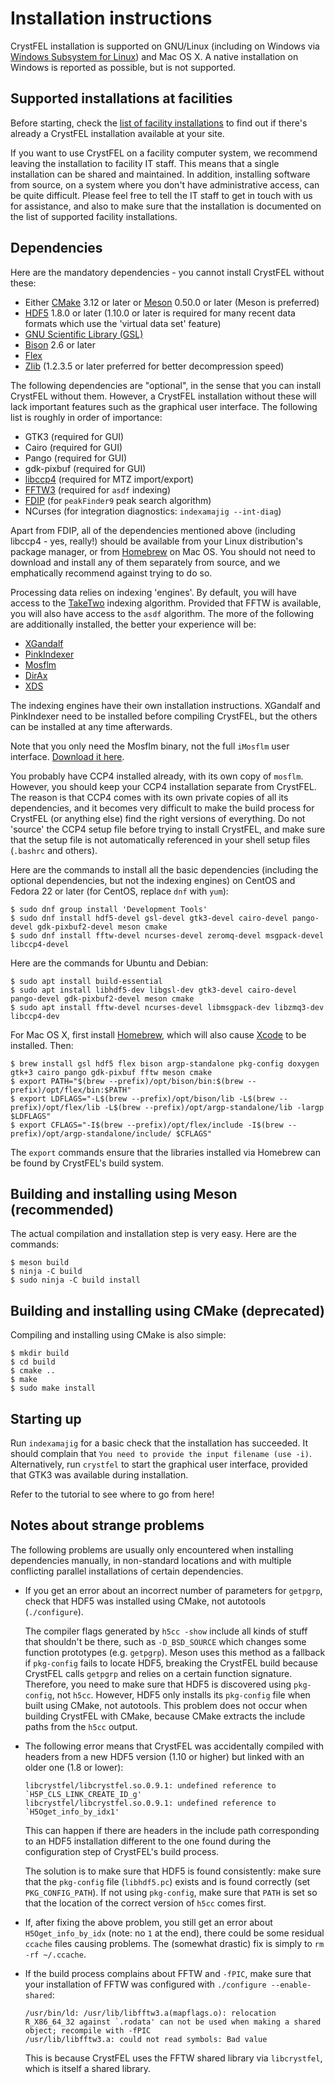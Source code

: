 Installation instructions
=========================

CrystFEL installation is supported on GNU/Linux (including on Windows via
[Windows Subsystem for Linux](https://docs.microsoft.com/en-us/windows/wsl/))
and Mac OS X.  A native installation on Windows is reported as possible, but is
not supported.


Supported installations at facilities
-------------------------------------

Before starting, check the [list of facility installations](https://www.desy.de/~twhite/crystfel/facilities.html)
to find out if there's already a CrystFEL installation available at your site.

If you want to use CrystFEL on a facility computer system, we recommend leaving
the installation to facility IT staff.  This means that a single installation
can be shared and maintained.  In addition, installing software from source, on
a system where you don't have administrative access, can be quite difficult.
Please feel free to tell the IT staff to get in touch with us for assistance,
and also to make sure that the installation is documented on the list of
supported facility installations.


Dependencies
------------

Here are the mandatory dependencies - you cannot install CrystFEL without these:

* Either [CMake](https://cmake.org/) 3.12 or later or [Meson](https://mesonbuild.com/) 0.50.0 or later (Meson is preferred)
* [HDF5](https://www.hdfgroup.org/downloads/hdf5/) 1.8.0 or later (1.10.0 or later is required for many recent data formats which use the 'virtual data set' feature)
* [GNU Scientific Library (GSL)](https://www.gnu.org/software/gsl/)
* [Bison](https://www.gnu.org/software/bison/) 2.6 or later
* [Flex](https://www.gnu.org/software/flex/)
* [Zlib](https://www.zlib.net/) (1.2.3.5 or later preferred for better decompression speed)

The following dependencies are "optional", in the sense that you can install
CrystFEL without them.  However, a CrystFEL installation without these will lack
important features such as the graphical user interface.  The following list is
roughly in order of importance:

* GTK3 (required for GUI)
* Cairo (required for GUI)
* Pango (required for GUI)
* gdk-pixbuf (required for GUI)
* [libccp4](ftp://ftp.ccp4.ac.uk/opensource/) (required for MTZ import/export)
* [FFTW3](http://fftw.org/) (required for `asdf` indexing)
* [FDIP](https://stash.desy.de/users/gevorkov/repos/fastdiffractionimageprocessing/) (for `peakFinder9` peak search algorithm)
* NCurses (for integration diagnostics: `indexamajig --int-diag`)

Apart from FDIP, all of the dependencies mentioned above (including libccp4 -
yes, really!) should be available from your Linux distribution's package
manager, or from [Homebrew](https://brew.sh/) on Mac OS.  You should not need
to download and install any of them separately from source, and we emphatically
recommend against trying to do so.

Processing data relies on indexing 'engines'.  By default, you will have access
to the [TakeTwo](https://journals.iucr.org/d/issues/2016/08/00/rr5128/) indexing
algorithm.  Provided that FFTW is available, you will also have access to the
`asdf` algorithm.  The more of the following are additionally installed, the
better your experience will be:

* [XGandalf](https://stash.desy.de/users/gevorkov/repos/xgandalf)
* [PinkIndexer](https://stash.desy.de/users/gevorkov/repos/pinkindexer)
* [Mosflm](https://www.mrc-lmb.cam.ac.uk/mosflm/mosflm/)
* [DirAx](http://www.crystal.chem.uu.nl/distr/dirax/)
* [XDS](http://xds.mpimf-heidelberg.mpg.de/)

The indexing engines have their own installation instructions.  XGandalf and
PinkIndexer need to be installed before compiling CrystFEL, but the others can
be installed at any time afterwards.

Note that you only need the Mosflm binary, not the full `iMosflm` user interface.
[Download it here](https://www.mrc-lmb.cam.ac.uk/mosflm/mosflm/ver730/pre-built/mosflm-linux-64-noX11.zip).

You probably have CCP4 installed already, with its own copy of `mosflm`.
However, you should keep your CCP4 installation separate from CrystFEL.  The
reason is that CCP4 comes with its own private copies of all its dependencies,
and it becomes very difficult to make the build process for CrystFEL (or
anything else) find the right versions of everything.  Do not 'source' the CCP4
setup file before trying to install CrystFEL, and make sure that the setup file
is not automatically referenced in your shell setup files (`.bashrc` and
others).

Here are the commands to install all the basic dependencies (including the
optional dependencies, but not the indexing engines) on CentOS and Fedora 22 or
later (for CentOS, replace `dnf` with `yum`):
```
$ sudo dnf group install 'Development Tools'
$ sudo dnf install hdf5-devel gsl-devel gtk3-devel cairo-devel pango-devel gdk-pixbuf2-devel meson cmake
$ sudo dnf install fftw-devel ncurses-devel zeromq-devel msgpack-devel libccp4-devel
```

Here are the commands for Ubuntu and Debian:
```
$ sudo apt install build-essential
$ sudo apt install libhdf5-dev libgsl-dev gtk3-devel cairo-devel pango-devel gdk-pixbuf2-devel meson cmake
$ sudo apt install fftw-devel ncurses-devel libmsgpack-dev libzmq3-dev libccp4-dev
```

For Mac OS X, first install [Homebrew](https://brew.sh/), which will also cause
[Xcode](https://developer.apple.com/xcode/) to be installed.  Then:
```
$ brew install gsl hdf5 flex bison argp-standalone pkg-config doxygen gtk+3 cairo pango gdk-pixbuf fftw meson cmake
$ export PATH="$(brew --prefix)/opt/bison/bin:$(brew --prefix)/opt/flex/bin:$PATH"
$ export LDFLAGS="-L$(brew --prefix)/opt/bison/lib -L$(brew --prefix)/opt/flex/lib -L$(brew --prefix)/opt/argp-standalone/lib -largp $LDFLAGS"
$ export CFLAGS="-I$(brew --prefix)/opt/flex/include -I$(brew --prefix)/opt/argp-standalone/include/ $CFLAGS"
```
The `export` commands ensure that the libraries installed via Homebrew can be
found by CrystFEL's build system.


Building and installing using Meson (recommended)
-------------------------------------------------

The actual compilation and installation step is very easy.  Here are the
commands:
```
$ meson build
$ ninja -C build
$ sudo ninja -C build install
```


Building and installing using CMake (deprecated)
------------------------------------------------

Compiling and installing using CMake is also simple:
```
$ mkdir build
$ cd build
$ cmake ..
$ make
$ sudo make install
```


Starting up
-----------

Run `indexamajig` for a basic check that the installation has succeeded.  It
should complain that `You need to provide the input filename (use -i)`.
Alternatively, run `crystfel` to start the graphical user interface, provided
that GTK3 was available during installation.

Refer to the tutorial to see where to go from here!


Notes about strange problems
----------------------------
The following problems are usually only encountered when installing dependencies
manually, in non-standard locations and with multiple conflicting parallel
installations of certain dependencies.

* If you get an error about an incorrect number of parameters for `getpgrp`,
  check that HDF5 was installed using CMake, not autotools (`./configure`).

  The compiler flags generated by `h5cc -show` include all kinds of stuff that
  shouldn't be there, such as `-D_BSD_SOURCE` which changes some function
  prototypes (e.g. `getpgrp`).  Meson uses this method as a fallback if
  `pkg-config` fails to locate HDF5, breaking the CrystFEL build because
  CrystFEL calls `getpgrp` and relies on a certain function signature.
  Therefore, you need to make sure that HDF5 is discovered using `pkg-config`,
  not `h5cc`.  However, HDF5 only installs its `pkg-config` file when built
  using CMake, not autotools.  This problem does not occur when building
  CrystFEL with CMake, because CMake extracts the include paths from the `h5cc`
  output.

* The following error means that CrystFEL was accidentally compiled with headers
  from a new HDF5 version (1.10 or higher) but linked with an older one (1.8 or
  lower):
    ```
    libcrystfel/libcrystfel.so.0.9.1: undefined reference to `H5P_CLS_LINK_CREATE_ID_g'
    libcrystfel/libcrystfel.so.0.9.1: undefined reference to `H5Oget_info_by_idx1'
    ```
  This can happen if there are headers in the include path corresponding to an
  HDF5 installation different to the one found during the configuration step of
  CrystFEL's build process.

  The solution is to make sure that HDF5 is found consistently: make sure that
  the `pkg-config` file (`libhdf5.pc`) exists and is found correctly (set
  `PKG_CONFIG_PATH`).  If not using `pkg-config`, make sure that `PATH` is set
  so that the location of the correct version of `h5cc` comes first.

* If, after fixing the above problem, you still get an error about
  `H5Oget_info_by_idx` (note: no `1` at the end), there could be some residual
  `ccache` files causing problems.  The (somewhat drastic) fix is simply to
  `rm -rf ~/.ccache`.

* If the build process complains about FFTW and `-fPIC`, make sure that your
  installation of FFTW was configured with `./configure --enable-shared`:
    ```
    /usr/bin/ld: /usr/lib/libfftw3.a(mapflags.o): relocation R_X86_64_32 against `.rodata' can not be used when making a shared object; recompile with -fPIC
    /usr/lib/libfftw3.a: could not read symbols: Bad value
    ```
  This is because CrystFEL uses the FFTW shared library via `libcrystfel`, which
  is itself a shared library.
